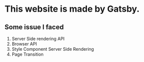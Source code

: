 # This website is made by Gatsby. 
## Some issue I faced
1. Server Side rendering API
2. Browser API
3. Style Component Server Side Rendering
4. Page Transition
